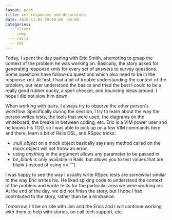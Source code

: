 ```yaml
---
layout: post
title: xml responses and decorators
date: 2010-11-03 19:00:00 -05:00
categories:
  -- client
  -- ruby
  -- rails
  -- xml
---
```


Today, I spent the day pairing with Eric Smith, attempting to grasp the context of the problem he was working on.  Basically, the story asked for generating response xmls for every set of answers to survey questions.  Some questions have follow\-up questions which also need to be in the response xml.  At first, I had a bit of trouble understanding the context of the problem, but later understood the basics and tried the best I could to be a really good rubber ducky, a spell checker, and bouncing ideas around.  I hope I did not slow him down.

When working with pairs, I always try to observe the other person's workflow.  Specifically during the session, I try to learn about the way the person writes tests, the tools that were used, the diagrams on the whiteboard, the breaks in between coding, etc.  Eric is a VIM power user and he knows his TDD, so I was able to pick up on a few VIM commands here and there, learn a bit of Rails DSL, and RSpec tricks:

* *:null\_object* on a mock object basically says any method called on the mock object will not throw an error.
* using *anything* in the argument allows any parameter to be passed in
* *be\_blank* is only available in Rails, but allows you to test values that are blank (instead of using \== "")

I was happy to see the way I usually write RSpec tests are somewhat similar to the way Eric writes his.  He liked spiking code to understand the context of the problem and wrote tests for the particular area we were working on.  At the end of the day, we did not finish the story, but I hope I had contributed to the story, rather than be a hindrance.  

Tomorrow, I'll be on site with Jim and the Erics and I will continue working with them to help with stories, on call tech support, etc.

